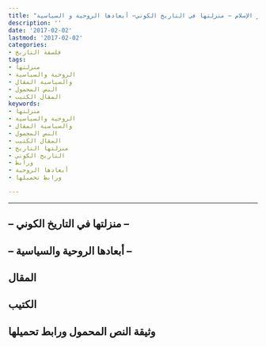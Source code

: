 ```yaml
---
title: "الصراعات في دار الإسلام – منزلتها في التاريخ الكوني– أبعادها الروحية و السياسية"
description: ''
date: '2017-02-02'
lastmod: '2017-02-02'
categories:
- فلسفة التاريخ
tags:
- منزلتها
- الروحية والسياسية
- والسياسية المقال
- النص المحمول
- المقال الكتيب
keywords:
- منزلتها
- الروحية والسياسية
- والسياسية المقال
- النص المحمول
- المقال الكتيب
- منزلتها التاريخ
- التاريخ الكوني
- ورابط
- أبعادها الروحية
- ورابط تحميلها

---
```

****

## **– منزلتها في التاريخ الكوني –**

## **– أبعادها الروحية والسياسية –**

## المقال

## الكتيب

## وثيقة النص المحمول ورابط تحميلها

###